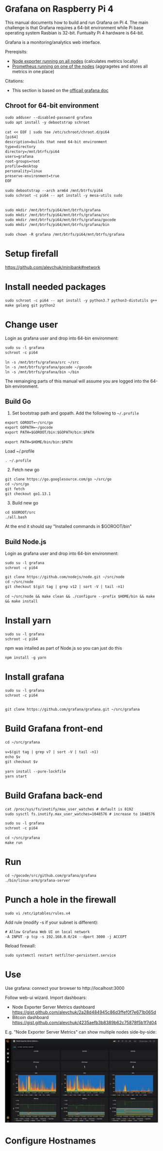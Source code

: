 # Grafana on Raspberry Pi 4

This manual documents how to build and run Grafana on Pi 4. The main challenge is that Grafana requires a 64-bit environment while Pi base operating system Rasbian is 32-bit. Funtualty Pi 4 hardware is 64-bit.

Grafana is a monitoring/analytics web interface.


Prereqisits:
 * [Node exporter running on all nodes](https://github.com/alevchuk/minibank/blob/first/README.md#prometheus-exporters) (calculates metrics locally)
 * [Prometheus running on one of the nodes](https://github.com/alevchuk/minibank/blob/first/README.md#prometheus) (aggragetes and stores all metrics in one place)


Citations:
* This section is based on the [officail grafana doc](https://github.com/grafana/grafana/blob/first/contribute/developer-guide.md#build-grafana)



## Chroot for 64-bit environment

```
sudo adduser --disabled-password grafana
sudo apt install -y debootstrap schroot

cat << EOF | sudo tee /etc/schroot/chroot.d/pi64
[pi64]
description=builds that need 64-bit environment
type=directory
directory=/mnt/btrfs/pi64
users=grafana
root-groups=root
profile=desktop
personality=linux
preserve-environment=true
EOF

sudo debootstrap --arch arm64 /mnt/btrfs/pi64
sudo schroot -c pi64 -- apt install -y mesa-utils sudo


sudo mkdir /mnt/btrfs/pi64/mnt/btrfs/grafana
sudo mkdir /mnt/btrfs/pi64/mnt/btrfs/grafana/src
sudo mkdir /mnt/btrfs/pi64/mnt/btrfs/grafana/gocode
sudo mkdir /mnt/btrfs/pi64/mnt/btrfs/grafana/bin

sudo chown -R grafana /mnt/btrfs/pi64/mnt/btrfs/grafana
```

# Setup firefall
https://github.com/alevchuk/minibank#network


# Install needed packages
```
sudo schroot -c pi64 -- apt install -y python3.7 python3-distutils g++ make golang git python2
```


# Change user
Login as grafana user and drop into 64-bin environment:
```
sudo su -l grafana
schroot -c pi64

ln -s /mnt/btrfs/grafana/src ~/src
ln -s /mnt/btrfs/grafana/gocode ~/gocode
ln -s /mnt/btrfs/grafana/bin ~/bin
```

The remainging parts of this manual will assume you are logged into the 64-bin environment.



## Build Go

1. Set bootstrap path and gopath. Add the following to `~/.profile`

```
export GOROOT=~/src/go
export GOPATH=~/gocode
export PATH=$GOROOT/bin:$GOPATH/bin:$PATH

export PATH=$HOME/bin/bin:$PATH

```

Load ~/.profile
```
. ~/.profile
```

2. Fetch new go
```
git clone https://go.googlesource.com/go ~/src/go
cd ~/src/go
git fetch
git checkout go1.13.1
```

3. Build new go
```
cd $GOROOT/src
./all.bash
```
At the end it should say "Installed commands in $GOROOT/bin"


## Build Node.js 

Login as grafana user and drop into 64-bin environment:
```
sudo su -l grafana
schroot -c pi64
```

```
git clone https://github.com/nodejs/node.git ~/src/node
cd ~/src/node
git checkout $(git tag | grep v12 | sort -V | tail -n1)

cd ~/src/node && make clean && ./configure --prefix $HOME/bin && make && make install
```

# Install yarn
```
sudo su -l grafana
schroot -c pi64
```

npm was intalled as part of Node.js so you can just do this
```
npm install -g yarn
```

# Install grafana

```
sudo su -l grafana
schroot -c pi64
```

```

git clone https://github.com/grafana/grafana.git ~/src/grafana
```


# Build Grafana front-end
```
cd ~/src/grafana

v=$(git tag | grep v7 | sort -V | tail -n1)
echo $v
git checkout $v

yarn install --pure-lockfile
yarn start
```


# Build Grafana back-end

```
cat /proc/sys/fs/inotify/max_user_watches # default is 8192 
sudo sysctl fs.inotify.max_user_watches=1048576 # increase to 1048576
```

```
sudo su -l grafana
schroot -c pi64

cd ~/src/grafana
make run
```

# Run
```
cd ~/gocode/src/github.com/grafana/grafana
./bin/linux-arm/grafana-server
```

# Punch a hole in the firewall

```
sudo vi /etc/iptables/rules.v4
```
Add rule (modify -s if your subnet is different):
```
# Allow Grafana Web UI on local network
-A INPUT -p tcp -s 192.168.0.0/24 --dport 3000 -j ACCEPT
```
Reload firewall:
```
sudo systemctl restart netfilter-persistent.service
```


# Use

Use grafana: connect your browser to http://localhost:3000

Follow web-ui wizard. Import dashboars:
* Node Exporter Server Metrics dashboard https://gist.github.com/alevchuk/2a28d484945c86d3ffef0f7e671b065d
* Bitcoin dashboard https://gist.github.com/alevchuk/4235aefb3b8389b62c75878f5b1f7d04



E.g. "Node Exporter Server Metrics" can show multiple nodes side-by-side:

![alt text](https://raw.githubusercontent.com/alevchuk/minibank/first/img/grafana_screen_shot_2018-11-23.png "grafana monitoring dashboard using data from prometheus time-series store")

# Configure Hostnames
